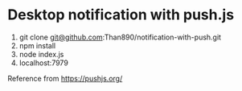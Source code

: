 # Desktop notification with push.js

 1. git clone git@github.com:Than890/notification-with-push.git
 2. npm install
 3. node index.js
 4. localhost:7979

Reference from https://pushjs.org/